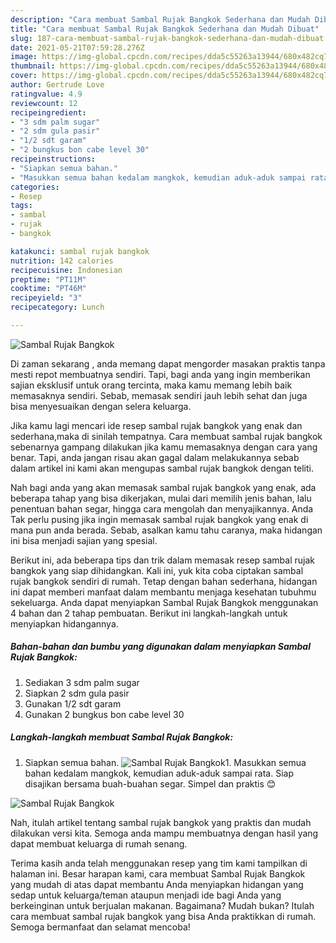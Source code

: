 ```yaml
---
description: "Cara membuat Sambal Rujak Bangkok Sederhana dan Mudah Dibuat"
title: "Cara membuat Sambal Rujak Bangkok Sederhana dan Mudah Dibuat"
slug: 187-cara-membuat-sambal-rujak-bangkok-sederhana-dan-mudah-dibuat
date: 2021-05-21T07:59:28.276Z
image: https://img-global.cpcdn.com/recipes/dda5c55263a13944/680x482cq70/sambal-rujak-bangkok-foto-resep-utama.jpg
thumbnail: https://img-global.cpcdn.com/recipes/dda5c55263a13944/680x482cq70/sambal-rujak-bangkok-foto-resep-utama.jpg
cover: https://img-global.cpcdn.com/recipes/dda5c55263a13944/680x482cq70/sambal-rujak-bangkok-foto-resep-utama.jpg
author: Gertrude Love
ratingvalue: 4.9
reviewcount: 12
recipeingredient:
- "3 sdm palm sugar"
- "2 sdm gula pasir"
- "1/2 sdt garam"
- "2 bungkus bon cabe level 30"
recipeinstructions:
- "Siapkan semua bahan."
- "Masukkan semua bahan kedalam mangkok, kemudian aduk-aduk sampai rata. Siap disajikan bersama buah-buahan segar. Simpel dan praktis 😊"
categories:
- Resep
tags:
- sambal
- rujak
- bangkok

katakunci: sambal rujak bangkok 
nutrition: 142 calories
recipecuisine: Indonesian
preptime: "PT11M"
cooktime: "PT46M"
recipeyield: "3"
recipecategory: Lunch

---
```



![Sambal Rujak Bangkok](https://img-global.cpcdn.com/recipes/dda5c55263a13944/680x482cq70/sambal-rujak-bangkok-foto-resep-utama.jpg)

Di zaman  sekarang , anda memang dapat mengorder masakan praktis tanpa mesti repot membuatnya sendiri. Tapi, bagi anda yang ingin memberikan sajian eksklusif untuk orang tercinta, maka kamu memang lebih baik memasaknya sendiri. Sebab, memasak sendiri jauh lebih sehat dan juga bisa menyesuaikan dengan selera keluarga.

Jika kamu lagi mencari ide resep sambal rujak bangkok yang enak dan sederhana,maka di sinilah tempatnya. Cara membuat sambal rujak bangkok  sebenarnya gampang dilakukan jika kamu memasaknya dengan cara yang benar. Tapi, anda jangan risau akan gagal dalam melakukannya 
sebab dalam artikel ini kami akan mengupas sambal rujak bangkok dengan teliti.  



Nah bagi anda yang akan memasak sambal rujak bangkok yang enak, ada beberapa tahap yang bisa dikerjakan, mulai dari memilih jenis bahan, lalu penentuan bahan segar, hingga cara mengolah dan menyajikannya. Anda Tak perlu pusing jika ingin memasak sambal rujak bangkok yang enak di mana pun anda berada. Sebab, asalkan kamu  tahu caranya, maka hidangan ini bisa menjadi sajian yang spesial.

Berikut ini, ada beberapa tips dan trik dalam memasak resep sambal rujak bangkok yang siap dihidangkan. Kali ini, yuk kita coba ciptakan sambal rujak bangkok sendiri di rumah. Tetap dengan bahan sederhana, hidangan ini dapat memberi manfaat dalam membantu menjaga kesehatan tubuhmu sekeluarga. Anda dapat menyiapkan Sambal Rujak Bangkok menggunakan 4 bahan dan 2 tahap pembuatan. Berikut ini langkah-langkah untuk menyiapkan hidangannya.

<!--inarticleads1-->

##### Bahan-bahan dan bumbu yang digunakan dalam menyiapkan Sambal Rujak Bangkok:

1. Sediakan 3 sdm palm sugar
1. Siapkan 2 sdm gula pasir
1. Gunakan 1/2 sdt garam
1. Gunakan 2 bungkus bon cabe level 30




<!--inarticleads2-->

##### Langkah-langkah membuat Sambal Rujak Bangkok:

1. Siapkan semua bahan.
<img src="https://img-global.cpcdn.com/steps/8a87f1755dbda238/160x128cq70/sambal-rujak-bangkok-langkah-memasak-1-foto.jpg" alt="Sambal Rujak Bangkok">1. Masukkan semua bahan kedalam mangkok, kemudian aduk-aduk sampai rata. Siap disajikan bersama buah-buahan segar. Simpel dan praktis 😊
<img src="https://img-global.cpcdn.com/steps/612d484e7bc9152b/160x128cq70/sambal-rujak-bangkok-langkah-memasak-2-foto.jpg" alt="Sambal Rujak Bangkok">



Nah, itulah artikel tentang  sambal rujak bangkok  yang praktis dan mudah dilakukan versi kita. Semoga anda mampu membuatnya dengan hasil yang dapat membuat keluarga di rumah senang. 

Terima kasih anda telah menggunakan resep yang tim kami tampilkan di halaman ini. Besar harapan kami, cara membuat  Sambal Rujak Bangkok yang mudah di atas dapat membantu Anda menyiapkan hidangan yang sedap untuk keluarga/teman ataupun menjadi ide bagi Anda yang berkeinginan untuk berjualan makanan. Bagaimana? Mudah bukan? Itulah cara membuat sambal rujak bangkok yang bisa Anda praktikkan di rumah. Semoga bermanfaat dan selamat mencoba!

